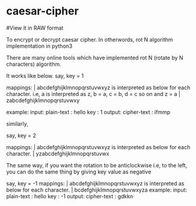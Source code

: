 # caesar-cipher

#View it in RAW format

To encrypt or decrypt caesar cipher. In otherwords, rot N algorithm implementation in python3

There are many online tools which have implemented rot N (rotate by N characters) algorithm.

It works like below.
say, key = 1

  mappings:
    | abcdefghijklmnopqrstuvwxyz is interpreted as below for each character. i.e, a is interpreted as z, b = a, c = b, d = c so on and z = a
    | zabcdefghijklmnopqrstuvwxy

  example:
    input:
      plain-text : hello
      key : 1
    output:
      cipher-text : ifmmp
      
similarly, 

say, key = 2

  mappings:
    | abcdefghijklmnopqrstuvwxyz is interpreted as below for each character.
    | yzabcdefghijklmnopqrstuvwx
    
The same way, if you want the rotation to be anticlockwise i.e, to the left, you can do the same thing by giving key value as negative

say, key = -1
  mappings:
    | abcdefghijklmnopqrstuvwxyz is interpreted as below for each character.
    | bcdefghijklmnopqrstuvwxyza
    example:
    input:
      plain-text : hello
      key : -1
    output:
      cipher-text : gdkkn
